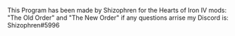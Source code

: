 This Program has been made by Shizophren for the Hearts of Iron IV mods: "The Old Order" and "The New Order"
if any questions arrise my Discord is: Shizophren#5996
